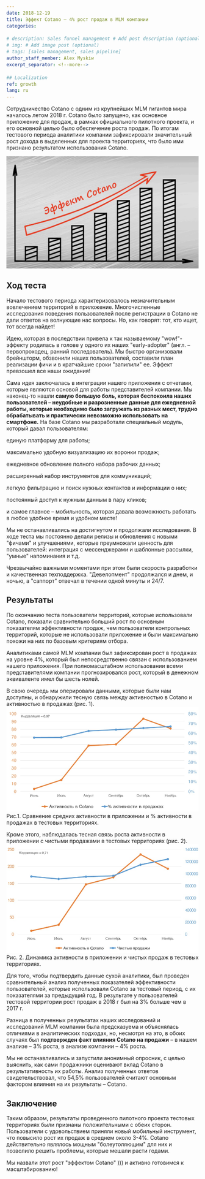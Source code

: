 ```yaml
---
date: 2018-12-19
title: Эффект Cotano – 4% рост продаж в MLM компании
categories:
  
# description: Sales funnel management # Add post description (optional)
# img: # Add image post (optional)
# tags: [sales management, sales pipeline]
author_staff_member: Alex Myskiw
excerpt_separator: <!--more-->

## Localization
ref: growth
lang: ru
---
```

Сотрудничество Cotano с одним из крупнейших MLM гигантов мира началось летом 2018 г. Cotano было запущено, как основное приложение для продаж, в рамках официального пилотного проекта, и его основной целью было обеспечение роста продаж. По итогам тестового периода аналитики компании зафиксировали значительный рост дохода в выделенных для проекта территориях, что было ими признано результатом использования Cotano.

<!--more-->
![Cotano-effect](/images/Blog_Post_Cotano-effect.jpg)
## Ход теста
Начало тестового периода характеризовалось незначительным вовлечением территорий в приложение. Многочисленные исследования поведения пользователей после регистрации в Cotano не дали ответов на волнующие нас вопросы. Но, как говорят: тот, кто ищет, тот всегда найдет! 

Идею, которая в последствии привела к так называемому "wow!"-эффекту родилась в голове у одного их наших "early-adopter" (англ. – первопроходец, ранний последователь). Мы быстро организовали брейншторм, обзвонили наших пользователей, составили план реализации фичи и в кратчайшие сроки "запилили" ее. Эффект превзошел все наши ожидания!

Сама идея заключалась в интеграции нашего приложения с отчетами, которые являются основой для работы представителей компании. Мы наконец-то нашли **самую большую боль, которая беспокоила наших пользователей – неудобные и разрозненные данные для ежедневной работы, которые необходимо было загружать из разных мест, трудно обрабатывать и практически невозможно использовать на смартфоне.** На базе Cotano мы разработали специальный модуль, который давал пользователям:

единую платформу для работы;

максимально удобную визуализацию их воронки продаж;

ежедневное обновление полного набора рабочих данных;

расширенный набор инструментов для коммуникаций;

легкую фильтрацию и поиск нужных контактов и информации о них;

постоянный доступ к нужным данным в пару кликов;

и самое главное – мобильность, которая давала возможность работать в любое удобное время и удобном месте! 

Мы не останавливались на достигнутом и продолжали исследования. В ходе теста мы постоянно делали релизы и обновления с новыми "фичами" и улучшениями, которые преумножали ценность для пользователей: интеграция с мессенджерами и шаблонные рассылки, "умные" напоминания и т.д. 

Чрезвычайно важными моментами при этом были скорость разработки и качественная техподдержка. "Девелопмент" продолжался и днем, и ночью, а "саппорт" отвечал в течении одной минуты и 24/7.

## Результаты
По окончанию теста пользователи территорий, которые использовали Cotano, показали сравнительно больший рост по основным показателям эффективности продаж, чем пользователи контрольных территорий, которые не использовали приложение и были максимально похожи на них по базовым критериям отбора. 

Аналитиками самой MLM компании был зафиксирован рост в продажах на уровне 4%, который был непосредственно связан с использованием нашего приложения. При полномасштабном использовании всеми представителями компании прогнозировался рост, который в денежном эквиваленте имел бы шесть нолей. 

В свою очередь мы оперировали данными, которые были нам доступны, и обнаружили тесную связь между активностью в Cotano и активностью в продажах (рис. 1).
![Activity in Cotano vs Activity in sales](/images/Blog_Post_Chart3.1.jpg)
Рис.1. Сравнение средних активности в приложении и % активности в продажах в тестовых территориях.

Кроме этого, наблюдалась тесная связь роста активности в приложении с чистыми продажами в тестовых территориях (рис. 2). 
![Activity in Cotano vs Net sales](/images/Blog_Post_Chart3.2.jpg)
Рис. 2. Динамика активности в приложении и чистых продаж в тестовых территориях.

Для того, чтобы подтвердить данные сухой аналитики, был проведен сравнительный анализ полученных показателей эффективности пользователей, которые использовали Cotano за тестовый период, с их показателями за предыдущий год. В результате у пользователей тестовой территории рост продаж в 2018 г был на 3% больше чем в 2017 г. 

Разница в полученных результатах наших исследований и исследований MLM компании была предсказуема и объяснялась отличиями в аналитических подходах, но, несмотря на это, в обоих случаях был **подтвержден факт влияния Cotano на продажи** – в нашем анализе – 3% роста, в анализе компании – 4% роста. 

Мы не останавливались и запустили анонимный опросник, с целью выяснить, как сами продажники оценивают вклад Cotano в результативность их работы. Анализ полученных ответов свидетельствовал, что 54,5% пользователей считают основным фактором влияния на их результаты – Cotano.

## Заключение
Таким образом, результаты проведенного пилотного проекта тестовых территориях были признаны положительными с обеих сторон. Пользователи с удовольствием приняли новый мобильный инструмент, что повысило рост их продаж в среднем около 3-4%. Cotano действительно являлось мощным "болеутоляющим" для них и позволило решить проблемы, которые мешали расти годами. 

Мы назвали этот рост "эффектом Cotano" ))) и активно готовимся к масштабированию!
